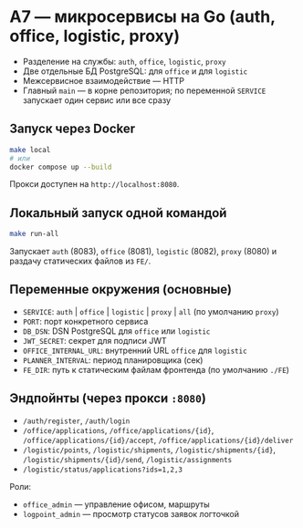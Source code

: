 # A7 — микросервисы на Go (auth, office, logistic, proxy)

- Разделение на службы: `auth`, `office`, `logistic`, `proxy`
- Две отдельные БД PostgreSQL: для `office` и для `logistic`
- Межсервисное взаимодействие — HTTP
- Главный `main` — в корне репозитория; по переменной `SERVICE` запускает один сервис или все сразу

## Запуск через Docker
```bash
make local
# или
docker compose up --build
```
Прокси доступен на `http://localhost:8080`.

## Локальный запуск одной командой
```bash
make run-all
```
Запускает `auth` (8083), `office` (8081), `logistic` (8082), `proxy` (8080) и раздачу статических файлов из `FE/`.

## Переменные окружения (основные)
- `SERVICE`: `auth` | `office` | `logistic` | `proxy` | `all` (по умолчанию `proxy`)
- `PORT`: порт конкретного сервиса
- `DB_DSN`: DSN PostgreSQL для `office` или `logistic`
- `JWT_SECRET`: секрет для подписи JWT
- `OFFICE_INTERNAL_URL`: внутренний URL `office` для `logistic`
- `PLANNER_INTERVAL`: период планировщика (сек)
- `FE_DIR`: путь к статическим файлам фронтенда (по умолчанию `./FE`)

## Эндпойнты (через прокси `:8080`)
- `/auth/register`, `/auth/login`
- `/office/applications`, `/office/applications/{id}`, `/office/applications/{id}/accept`, `/office/applications/{id}/deliver`
- `/logistic/points`, `/logistic/shipments`, `/logistic/shipments/{id}`, `/logistic/shipments/{id}/send`, `/logistic/assignments`
- `/logistic/status/applications?ids=1,2,3`

Роли:
- `office_admin` — управление офисом, маршруты
- `logpoint_admin` — просмотр статусов заявок логточкой
